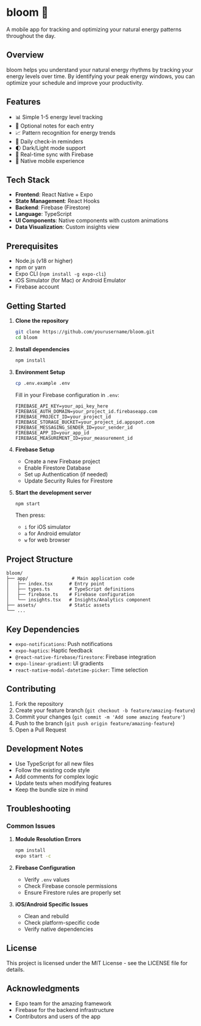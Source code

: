 # bloom 🌱

A mobile app for tracking and optimizing your natural energy patterns throughout the day.

## Overview

bloom helps you understand your natural energy rhythms by tracking your energy levels over time. By identifying your peak energy windows, you can optimize your schedule and improve your productivity.

## Features

- 📊 Simple 1-5 energy level tracking
- 💭 Optional notes for each entry
- 📈 Pattern recognition for energy trends
- 🔔 Daily check-in reminders
- 🌓 Dark/Light mode support
- 🔄 Real-time sync with Firebase
- 📱 Native mobile experience

## Tech Stack

- **Frontend**: React Native + Expo
- **State Management**: React Hooks
- **Backend**: Firebase (Firestore)
- **Language**: TypeScript
- **UI Components**: Native components with custom animations
- **Data Visualization**: Custom insights view

## Prerequisites

- Node.js (v18 or higher)
- npm or yarn
- Expo CLI (`npm install -g expo-cli`)
- iOS Simulator (for Mac) or Android Emulator
- Firebase account

## Getting Started

1. **Clone the repository**

   ```bash
   git clone https://github.com/yourusername/bloom.git
   cd bloom
   ```

2. **Install dependencies**

   ```bash
   npm install
   ```

3. **Environment Setup**

   ```bash
   cp .env.example .env
   ```

   Fill in your Firebase configuration in `.env`:

   ```
   FIREBASE_API_KEY=your_api_key_here
   FIREBASE_AUTH_DOMAIN=your_project_id.firebaseapp.com
   FIREBASE_PROJECT_ID=your_project_id
   FIREBASE_STORAGE_BUCKET=your_project_id.appspot.com
   FIREBASE_MESSAGING_SENDER_ID=your_sender_id
   FIREBASE_APP_ID=your_app_id
   FIREBASE_MEASUREMENT_ID=your_measurement_id
   ```

4. **Firebase Setup**

   - Create a new Firebase project
   - Enable Firestore Database
   - Set up Authentication (if needed)
   - Update Security Rules for Firestore

5. **Start the development server**
   ```bash
   npm start
   ```
   Then press:
   - `i` for iOS simulator
   - `a` for Android emulator
   - `w` for web browser

## Project Structure

```
bloom/
├── app/                # Main application code
│   ├── index.tsx      # Entry point
│   ├── types.ts       # TypeScript definitions
│   ├── firebase.ts    # Firebase configuration
│   └── insights.tsx   # Insights/Analytics component
├── assets/            # Static assets
└── ...
```

## Key Dependencies

- `expo-notifications`: Push notifications
- `expo-haptics`: Haptic feedback
- `@react-native-firebase/firestore`: Firebase integration
- `expo-linear-gradient`: UI gradients
- `react-native-modal-datetime-picker`: Time selection

## Contributing

1. Fork the repository
2. Create your feature branch (`git checkout -b feature/amazing-feature`)
3. Commit your changes (`git commit -m 'Add some amazing feature'`)
4. Push to the branch (`git push origin feature/amazing-feature`)
5. Open a Pull Request

## Development Notes

- Use TypeScript for all new files
- Follow the existing code style
- Add comments for complex logic
- Update tests when modifying features
- Keep the bundle size in mind

## Troubleshooting

### Common Issues

1. **Module Resolution Errors**

   ```bash
   npm install
   expo start -c
   ```

2. **Firebase Configuration**

   - Verify `.env` values
   - Check Firebase console permissions
   - Ensure Firestore rules are properly set

3. **iOS/Android Specific Issues**
   - Clean and rebuild
   - Check platform-specific code
   - Verify native dependencies

## License

This project is licensed under the MIT License - see the LICENSE file for details.

## Acknowledgments

- Expo team for the amazing framework
- Firebase for the backend infrastructure
- Contributors and users of the app
